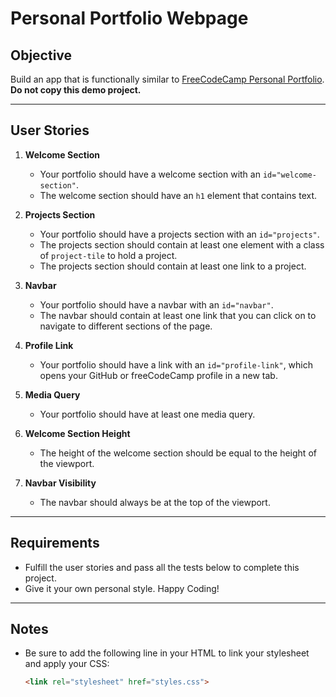 # Personal Portfolio Webpage

## Objective
Build an app that is functionally similar to [FreeCodeCamp Personal Portfolio](https://personal-portfolio.freecodecamp.rocks). **Do not copy this demo project.**

---

## User Stories

1. **Welcome Section**
    - Your portfolio should have a welcome section with an `id="welcome-section"`.
    - The welcome section should have an `h1` element that contains text.

2. **Projects Section**
    - Your portfolio should have a projects section with an `id="projects"`.
    - The projects section should contain at least one element with a class of `project-tile` to hold a project.
    - The projects section should contain at least one link to a project.

3. **Navbar**
    - Your portfolio should have a navbar with an `id="navbar"`.
    - The navbar should contain at least one link that you can click on to navigate to different sections of the page.

4. **Profile Link**
    - Your portfolio should have a link with an `id="profile-link"`, which opens your GitHub or freeCodeCamp profile in a new tab.

5. **Media Query**
    - Your portfolio should have at least one media query.

6. **Welcome Section Height**
    - The height of the welcome section should be equal to the height of the viewport.

7. **Navbar Visibility**
    - The navbar should always be at the top of the viewport.

---

## Requirements

- Fulfill the user stories and pass all the tests below to complete this project.
- Give it your own personal style. Happy Coding!

---

## Notes

- Be sure to add the following line in your HTML to link your stylesheet and apply your CSS:
  ```html
  <link rel="stylesheet" href="styles.css">

